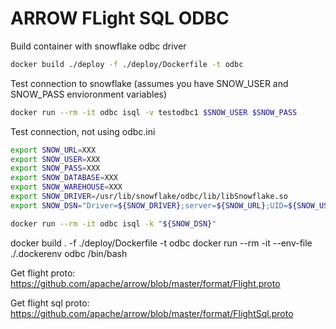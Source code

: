 # ARROW FLight SQL ODBC

Build container with snowflake odbc driver

```bash
docker build ./deploy -f ./deploy/Dockerfile -t odbc
```

Test connection to snowflake (assumes you have SNOW_USER and SNOW_PASS envioronment variables)
```bash
docker run --rm -it odbc isql -v testodbc1 $SNOW_USER $SNOW_PASS
```

Test connection, not using odbc.ini

```bash
export SNOW_URL=XXX
export SNOW_USER=XXX
export SNOW_PASS=XXX
export SNOW_DATABASE=XXX
export SNOW_WAREHOUSE=XXX
export SNOW_DRIVER=/usr/lib/snowflake/odbc/lib/libSnowflake.so
export SNOW_DSN="Driver=${SNOW_DRIVER};server=${SNOW_URL};UID=${SNOW_USER};PWD=${SNOW_PASS};database=${SNOW_DATABASE};warehouse=${SNOW_WAREHOUSE}"

docker run --rm -it odbc isql -k "${SNOW_DSN}"
```


docker build . -f ./deploy/Dockerfile -t odbc
docker run --rm -it --env-file ./.dockerenv odbc /bin/bash

Get flight proto:
https://github.com/apache/arrow/blob/master/format/Flight.proto


Get flight sql proto: 
https://github.com/apache/arrow/blob/master/format/FlightSql.proto



